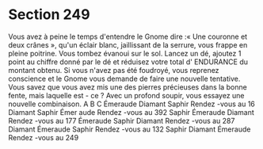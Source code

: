 # Section 249

Vous avez à peine le temps d'entendre le Gnome dire  :« Une couronne et deux crânes  »,
qu'un éclair blanc, jaillissant de la serrure, vous frappe en pleine poitrine. Vous tombez
évanoui sur le sol. Lancez un dé, ajoutez 1 point au chiffre donné par le dé et réduisez
votre total d' ENDURANCE  du montant obtenu. Si vous n'avez pas été foudroyé, vous
reprenez conscience et le Gnome vous demande de faire une nouvelle tentative. Vous
savez que vous avez mis une des pierres précieuses dans la bonne fente, mais laquelle est -
ce ? Avec un profond soupir, vous essayez une nouvelle combinaison.
A  B  C
Émeraude  Diamant  Saphir      Rendez -vous au 16
Diamant  Saphir   Émer aude     Rendez -vous au 392
Saphir   Émeraude  Diamant     Rendez -vous au 177
Émeraude  Saphir   Diamant     Rendez -vous au 287
Diamant  Émeraude  Saphir      Rendez -vous au 132
Saphir   Diamant  Émeraude     Rendez -vous au 249